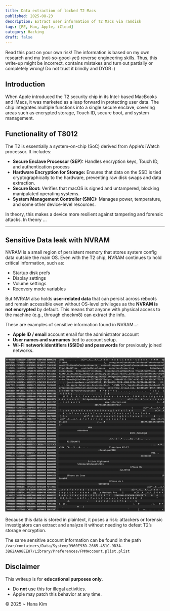 ```yaml
---
title: Data extraction of locked T2 Macs
published: 2025-08-23
description: Extract user information of T2 Macs via ramdisk
tags: [RE, Hax, Apple, iCloud]
category: Hacking
draft: false
---
```


Read this post on your own risk! The information is based on my own research and my (not-so-good-yet) reverse engineering skills. Thus, this write-up might be incorrect, contains mistakes and turn out partially or completely wrong! Do not trust it blindly and DYOR :\)

## Introduction

When Apple introduced the T2 security chip in its Intel-based MacBooks and iMacs, it was marketed as a leap forward in protecting user data. The chip integrates multiple functions into a single secure enclave, covering areas such as encrypted storage, Touch ID, secure boot, and system management.

## Functionality of T8012

The T2 is essentially a system-on-chip (SoC) derived from Apple’s iWatch processor. It includes:

- **Secure Enclave Processor (SEP):** Handles encryption keys, Touch ID, and authentication process
- **Hardware Encryption for Storage:** Ensures that data on the SSD is tied cryptographically to the hardware, preventing raw disk swaps and data extraction.
- **Secure Boot:** Verifies that macOS is signed and untampered, blocking manipulated operating systems.
- **System Management Controller (SMC):** Manages power, temperature, and some other device-level resources.

In theory, this makes a device more resilient against tampering and forensic attacks. In theory ...

---

## Sensitive Data leak with NVRAM

NVRAM is a small region of persistent memory that stores system config data outside the main OS. Even with the T2 chip, NVRAM continues to hold critical information, such as:

- Startup disk prefs
- Display settings
- Volume settings
- Recovery mode variables

But NVRAM also holds **user-related data** that can persist across reboots and remain accessible even without OS-level privileges as the **NVRAM is not encrypted** by default. This means that anyone with physical access to the machine (e.g., through checkm8) can extract the info.

These are examples of sensitive information found in NVRAM...:

- **Apple ID / email** account email for the administrator account
- **User names and surnames** tied to account setup.
- **Wi-Fi network identifiers (SSIDs) and passwords** for previously joined networks.

![userinfo_preview.png](../../assets/images/userinfo_preview.png)

Because this data is stored in plaintext, it poses a risk: attackers or forensic investigators can extract and analyze it without needing to defeat T2’s storage encryption.

The same sensitive account information can be found in the path `/var/containers/Data/System/9960E93D-2665-451C-9D3A-3B62AA98EE87/Library/Preferences/FMMAccount.plist.plist`


## Disclaimer

This writeup is for **educational purposes only**.

- Do **not** use this for illegal activities.
- Apple may patch this behavior at any time.


© 2025  ~ Hana Kim